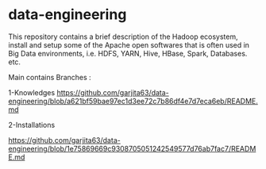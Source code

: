 # data-engineering
This repository contains a brief description of the Hadoop ecosystem, install and setup some of the Apache open softwares that is often used in Big Data environments, i.e. HDFS, YARN, Hive, HBase, Spark, Databases. etc.

Main contains Branches : 

1-Knowledges https://github.com/garjita63/data-engineering/blob/a621bf59bae97ec1d3ee72c7b86df4e7d7eca6eb/README.md

2-Installations

https://github.com/garjita63/data-engineering/blob/1e75869669c9308705051242549577d76ab7fac7/README.md
